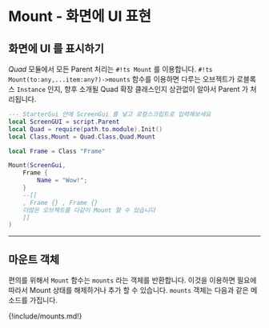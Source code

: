 
# Mount - 화면에 UI 표현

## 화면에 UI 를 표시하기

*Quad* 모듈에서 모든 Parent 처리는 `#!ts Mount` 를 이용합니다. `#!ts Mount(to:any,...item:any?)->mounts` 함수를 이용하면 다루는 오브젝트가 로블록스 `Instance` 인지, 향후 소개될 Quad 확장 클래스인지 상관없이 알아서 Parent 가 처리됩니다.

```lua
--- StarterGui 안에 ScreenGui 를 넣고 로컬스크립트로 입력해보세요
local ScreenGUI = script.Parent
local Quad = require(path.to.module).Init()
local Class,Mount = Quad.Class,Quad.Mount

local Frame = Class "Frame"

Mount(ScreenGui,
    Frame {
        Name = "Wow!";
    }
    --[[
    , Frame {} , Frame {}
    더많은 오브젝트를 다같이 Mount 할 수 있습니다
    ]]
)
```

---

## 마운트 객체

편의를 위해서 `Mount` 함수는 `mounts` 라는 객체를 반환합니다. 이것을 이용하면 필요에 따라서 Mount 상태를 해제하거나 추가 할 수 있습니다. `mounts` 객체는 다음과 같은 메소드를 가집니다.  

{!include/mounts.md!}

